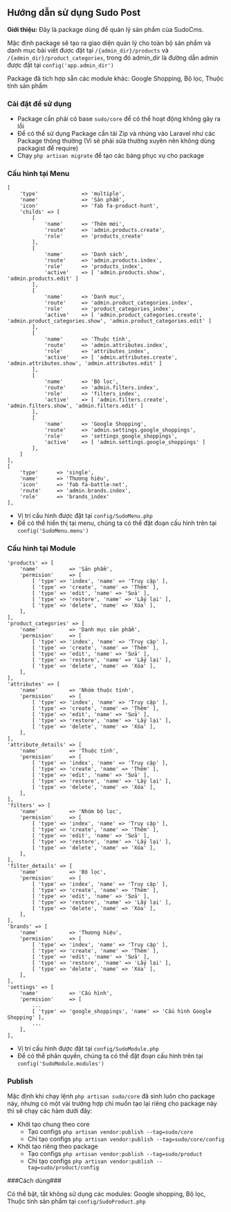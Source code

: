 ## Hướng dẫn sử dụng Sudo Post ##

**Giới thiệu:** Đây là package dùng để quản lý sản phẩm của SudoCms.

Mặc định package sẽ tạo ra giao diện quản lý cho toàn bộ sản phẩm và danh mục bài viết được đặt tại `/{admin_dir}/products` và `/{admin_dir}/product_categories`, trong đó admin_dir là đường dẫn admin được đặt tại `config('app.admin_dir')`

Package đã tích hợp sẵn các module khác: Google Shopping, Bộ lọc, Thuộc tính sản phẩm

### Cài đặt để sử dụng ###

- Package cần phải có base `sudo/core` để có thể hoạt động không gây ra lỗi
- Để có thể sử dụng Package cần tải Zip và nhúng vào Laravel như các Package thông thường (Vì sẽ phải sửa thường xuyên nên không dùng packagist để require)
- Chạy `php artisan migrate` để tạo các bảng phục vụ cho package

### Cấu hình tại Menu ###

	[
    	'type' 				=> 'multiple',
    	'name' 				=> 'Sản phẩm',
		'icon' 				=> 'fab fa-product-hunt',
		'childs' => [
			[
				'name' 		=> 'Thêm mới',
				'route' 	=> 'admin.products.create',
				'role' 		=> 'products_create'
			],
			[
				'name' 		=> 'Danh sách',
				'route' 	=> 'admin.products.index',
				'role' 		=> 'products_index',
				'active' 	=> [ 'admin.products.show', 'admin.products.edit' ]
			],
			[
				'name' 		=> 'Danh mục',
				'route' 	=> 'admin.product_categories.index',
				'role' 		=> 'product_categories_index',
				'active' 	=> [ 'admin.product_categories.create', 'admin.product_categories.show', 'admin.product_categories.edit' ]
			],
			[
				'name' 		=> 'Thuộc tính',
				'route' 	=> 'admin.attributes.index',
				'role' 		=> 'attributes_index',
				'active' 	=> [ 'admin.attributes.create', 'admin.attributes.show', 'admin.attributes.edit' ]
			],
			[
				'name' 		=> 'Bộ lọc',
				'route' 	=> 'admin.filters.index',
				'role' 		=> 'filters_index',
				'active' 	=> [ 'admin.filters.create', 'admin.filters.show', 'admin.filters.edit' ]
			],
			[
				'name' 		=> 'Google Shopping',
				'route' 	=> 'admin.settings.google_shoppings',
				'role' 		=> 'settings_google_shoppings',
				'active' 	=> [ 'admin.settings.google_shoppings' ]
			],
		]
    ],
    [
		'type' 		=> 'single',
        'name' 		=> 'Thương hiệu',
        'icon' 		=> 'fab fa-battle-net',
        'route' 	=> 'admin.brands.index',
        'role'		=> 'brands_index'
	],
 
- Vị trí cấu hình được đặt tại `config/SudoMenu.php`
- Để có thể hiển thị tại menu, chúng ta có thể đặt đoạn cấu hình trên tại `config('SudoMenu.menu')`

### Cấu hình tại Module ###
	
	'products' => [
		'name' 			=> 'Sản phẩm',
		'permision' 	=> [
			[ 'type' => 'index', 'name' => 'Truy cập' ],
			[ 'type' => 'create', 'name' => 'Thêm' ],
			[ 'type' => 'edit', 'name' => 'Sửa' ],
			[ 'type' => 'restore', 'name' => 'Lấy lại' ],
			[ 'type' => 'delete', 'name' => 'Xóa' ],
		],
	],
	'product_categories' => [
		'name' 			=> 'Danh mục sản phẩm',
		'permision' 	=> [
			[ 'type' => 'index', 'name' => 'Truy cập' ],
			[ 'type' => 'create', 'name' => 'Thêm' ],
			[ 'type' => 'edit', 'name' => 'Sửa' ],
			[ 'type' => 'restore', 'name' => 'Lấy lại' ],
			[ 'type' => 'delete', 'name' => 'Xóa' ],
		],
	],
	'attributes' => [
		'name' 			=> 'Nhóm thuộc tính',
		'permision' 	=> [
			[ 'type' => 'index', 'name' => 'Truy cập' ],
			[ 'type' => 'create', 'name' => 'Thêm' ],
			[ 'type' => 'edit', 'name' => 'Sửa' ],
			[ 'type' => 'restore', 'name' => 'Lấy lại' ],
			[ 'type' => 'delete', 'name' => 'Xóa' ],
		],
	],
	'attribute_details' => [
		'name' 			=> 'Thuộc tính',
		'permision' 	=> [
			[ 'type' => 'index', 'name' => 'Truy cập' ],
			[ 'type' => 'create', 'name' => 'Thêm' ],
			[ 'type' => 'edit', 'name' => 'Sửa' ],
			[ 'type' => 'restore', 'name' => 'Lấy lại' ],
			[ 'type' => 'delete', 'name' => 'Xóa' ],
		],
	],
	'filters' => [
		'name' 			=> 'Nhóm bộ lọc',
		'permision' 	=> [
			[ 'type' => 'index', 'name' => 'Truy cập' ],
			[ 'type' => 'create', 'name' => 'Thêm' ],
			[ 'type' => 'edit', 'name' => 'Sửa' ],
			[ 'type' => 'restore', 'name' => 'Lấy lại' ],
			[ 'type' => 'delete', 'name' => 'Xóa' ],
		],
	],
	'filter_details' => [
		'name' 			=> 'Bộ lọc',
		'permision' 	=> [
			[ 'type' => 'index', 'name' => 'Truy cập' ],
			[ 'type' => 'create', 'name' => 'Thêm' ],
			[ 'type' => 'edit', 'name' => 'Sửa' ],
			[ 'type' => 'restore', 'name' => 'Lấy lại' ],
			[ 'type' => 'delete', 'name' => 'Xóa' ],
		],
	],
	'brands' => [
		'name' 			=> 'Thương hiệu',
		'permision' 	=> [
			[ 'type' => 'index', 'name' => 'Truy cập' ],
			[ 'type' => 'create', 'name' => 'Thêm' ],
			[ 'type' => 'edit', 'name' => 'Sửa' ],
			[ 'type' => 'restore', 'name' => 'Lấy lại' ],
			[ 'type' => 'delete', 'name' => 'Xóa' ],
		],
	],
	'settings' => [
		'name' 			=> 'Cấu hình',
		'permision' 	=> [
			...
			[ 'type' => 'google_shoppings', 'name' => 'Cấu hình Google Shopping' ],
			...
		],
	],

- Vị trí cấu hình được đặt tại `config/SudoModule.php`
- Để có thể phân quyền, chúng ta có thể đặt đoạn cấu hình trên tại `config('SudoModule.modules')`

### Publish ###

Mặc định khi chạy lệnh `php artisan sudo/core` đã sinh luôn cho package này, nhưng có một vài trường hợp chỉ muốn tạo lại riêng cho package này thì sẽ chạy các hàm dưới đây:

* Khởi tạo chung theo core
	- Tạo configs `php artisan vendor:publish --tag=sudo/core`
	- Chỉ tạo configs `php artisan vendor:publish --tag=sudo/core/config`
* Khởi tạo riêng theo package
	- Tạo configs `php artisan vendor:publish --tag=sudo/product`
	- Chỉ tạo configs `php artisan vendor:publish --tag=sudo/product/config`

###Cách dùng###

Có thể bật, tắt không sử dụng các modules: Google shopping, Bộ lọc, Thuộc tính sản phẩm tại `config/SudoProduct.php`